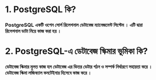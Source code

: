 # 1. PostgreSQL কি? 
### PostgreSQL একটি ওপেন সোর্স রিলেশনাল ডেটাবেজ ম্যানেজমেন্ট সিস্টেম  । এটি দ্বারা রিলেশনাল ডাটা নিয়ে কাজ করা হয় । 

# 2. PostgreSQL-এ ডেটাবেজ স্কিমার ভূমিকা কি?
### ডেটাবেজ স্কিমার মুলত কাজ হল ডেটাবেজ এর ভিতর ডেটার গঠন ও সম্পর্ক নির্ধারণে সহায়তা করে । ডেটাবেজ স্কিমা লজিক্যাল কনটেইনার হিসেবে কাজ করে । 